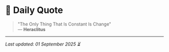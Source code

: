 # 📜 Daily Quote

> "The Only Thing That Is Constant Is Change"  
> — **Heraclitus**

---

_Last updated: 01 September 2025 ⏳_
